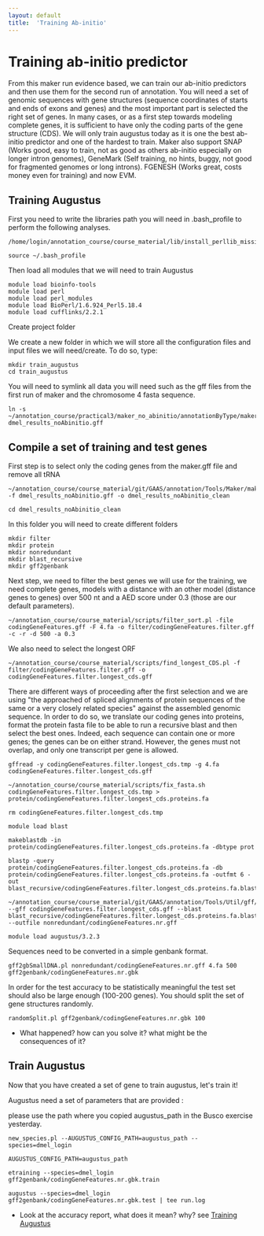 ```yaml
---
layout: default
title:  'Training Ab-initio'
---
```


# Training ab-initio predictor

From this maker run evidence based, we can train our ab-initio predictors and then use them for the second run of annotation. 
You will need a set of genomic sequences with gene structures (sequence coordinates of starts and ends of exons and genes) and the most important part is selected the right set of genes. 
In many cases, or as a first step towards modeling complete genes, it is sufficient to have only the coding parts of the gene structure (CDS).
We will only train augustus today as it is one the best ab-initio predictor and one of the hardest to train.
Maker also support SNAP (Works good, easy to train, not as good as others ab-initio especially on longer intron genomes), GeneMark (Self training, no hints, buggy, not good for fragmented genomes or long introns).
FGENESH (Works great, costs money even for training) and now EVM.


## Training Augustus

First you need to write the libraries path you will need in .bash_profile to perform the following analyses.
```
/home/login/annotation_course/course_material/lib/install_perllib_missing.sh

source ~/.bash_profile
```
Then load all modules that we will need to train Augustus
```
module load bioinfo-tools   
module load perl  
module load perl_modules  
module load BioPerl/1.6.924_Perl5.18.4   
module load cufflinks/2.2.1
```
Create project folder

We create a new folder in which we will store all the configuration files and input files we will need/create. To do so, type:
```
mkdir train_augustus
cd train_augustus
```
You will need to symlink all data you will need such as the gff files from the first run of maker and the chromosome 4 fasta sequence.
```
ln -s ~/annotation_course/practical3/maker_no_abinitio/annotationByType/maker.gff dmel_results_noAbinitio.gff
```
## Compile a set of training and test genes

First step is to select only the coding genes from the maker.gff file and remove all tRNA
```
~/annotation_course/course_material/git/GAAS/annotation/Tools/Maker/maker_gff3manager_JD_v8.pl -f dmel_results_noAbinitio.gff -o dmel_results_noAbinitio_clean

cd dmel_results_noAbinitio_clean
```
In this folder you will need to create different folders
```
mkdir filter  
mkdir protein  
mkdir nonredundant  
mkdir blast_recursive  
mkdir gff2genbank  
```
Next step, we need to filter the best genes we will use for the training, we need complete genes, models with a distance with an other model (distance genes to genes) over 500 nt and a AED score under 0.3 (those are our default parameters).
```
~/annotation_course/course_material/scripts/filter_sort.pl -file codingGeneFeatures.gff -F 4.fa -o filter/codingGeneFeatures.filter.gff -c -r -d 500 -a 0.3
```
We also need to select the longest ORF
```
~/annotation_course/course_material/scripts/find_longest_CDS.pl -f filter/codingGeneFeatures.filter.gff -o codingGeneFeatures.filter.longest_cds.gff
```
There are different ways of proceeding after the first selection and we are using "the approached of spliced alignments of protein sequences of the same or a very closely related species" against the assembled genomic sequence.
In order to do so, we translate our coding genes into proteins, format the protein fasta file to be able to run a recursive blast and then select the best ones.
Indeed, each sequence can contain one or more genes; the genes can be on either strand. However, the genes must not overlap, and only one transcript per gene is allowed.
```
gffread -y codingGeneFeatures.filter.longest_cds.tmp -g 4.fa codingGeneFeatures.filter.longest_cds.gff  

~/annotation_course/course_material/scripts/fix_fasta.sh codingGeneFeatures.filter.longest_cds.tmp > protein/codingGeneFeatures.filter.longest_cds.proteins.fa  

rm codingGeneFeatures.filter.longest_cds.tmp

module load blast  

makeblastdb -in protein/codingGeneFeatures.filter.longest_cds.proteins.fa -dbtype prot  

blastp -query protein/codingGeneFeatures.filter.longest_cds.proteins.fa -db protein/codingGeneFeatures.filter.longest_cds.proteins.fa -outfmt 6 -out blast_recursive/codingGeneFeatures.filter.longest_cds.proteins.fa.blast_recursive

~/annotation_course/course_material/git/GAAS/annotation/Tools/Util/gff/gff_filter_by_mrna_id.pl --gff codingGeneFeatures.filter.longest_cds.gff --blast blast_recursive/codingGeneFeatures.filter.longest_cds.proteins.fa.blast_recursive --outfile nonredundant/codingGeneFeatures.nr.gff

module load augustus/3.2.3
```
Sequences need to be converted in a simple genbank format.
```
gff2gbSmallDNA.pl nonredundant/codingGeneFeatures.nr.gff 4.fa 500 gff2genbank/codingGeneFeatures.nr.gbk
```
In order for the test accuracy to be statistically meaningful the test set should also be large enough (100-200 genes). 
You should split the set of gene structures randomly.
```
randomSplit.pl gff2genbank/codingGeneFeatures.nr.gbk 100
```
- What happened? how can you solve it? what might be the consequences of it? 


## Train Augustus

Now that you have created a set of gene to train augustus, let's train it!

Augustus need a set of parameters that are provided :

please use the path where you copied augustus_path in the Busco exercise yesterday.
```
new_species.pl --AUGUSTUS_CONFIG_PATH=augustus_path --species=dmel_login

AUGUSTUS_CONFIG_PATH=augustus_path

etraining --species=dmel_login gff2genbank/codingGeneFeatures.nr.gbk.train 

augustus --species=dmel_login gff2genbank/codingGeneFeatures.nr.gbk.test | tee run.log 
```
- Look at the accuracy report, what does it mean? why? see [Training Augustus](http://www.vcru.wisc.edu/simonlab/bioinformatics/programs/augustus/docs/tutorial2015/training.html)
